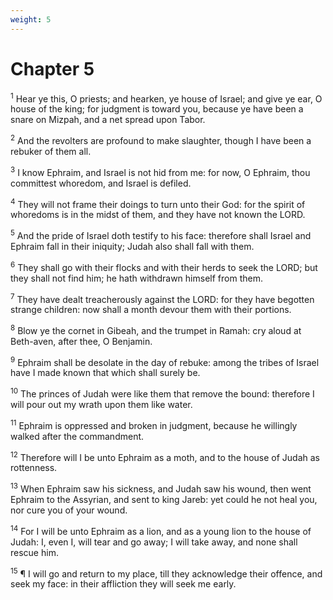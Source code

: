 ```yaml
---
weight: 5
---
```


# Chapter 5

<sup>1</sup> Hear ye this, O priests; and hearken, ye house of Israel; and give ye ear, O house of the king; for judgment is toward you, because ye have been a snare on Mizpah, and a net spread upon Tabor. 

<sup>2</sup> And the revolters are profound to make slaughter, though I have been a rebuker of them all. 

<sup>3</sup> I know Ephraim, and Israel is not hid from me: for now, O Ephraim, thou committest whoredom, and Israel is defiled. 

<sup>4</sup> They will not frame their doings to turn unto their God: for the spirit of whoredoms is in the midst of them, and they have not known the LORD. 

<sup>5</sup> And the pride of Israel doth testify to his face: therefore shall Israel and Ephraim fall in their iniquity; Judah also shall fall with them. 

<sup>6</sup> They shall go with their flocks and with their herds to seek the LORD; but they shall not find him; he hath withdrawn himself from them. 

<sup>7</sup> They have dealt treacherously against the LORD: for they have begotten strange children: now shall a month devour them with their portions. 

<sup>8</sup> Blow ye the cornet in Gibeah, and the trumpet in Ramah: cry aloud at Beth-aven, after thee, O Benjamin. 

<sup>9</sup> Ephraim shall be desolate in the day of rebuke: among the tribes of Israel have I made known that which shall surely be. 

<sup>10</sup> The princes of Judah were like them that remove the bound: therefore I will pour out my wrath upon them like water. 

<sup>11</sup> Ephraim is oppressed and broken in judgment, because he willingly walked after the commandment. 

<sup>12</sup> Therefore will I be unto Ephraim as a moth, and to the house of Judah as rottenness. 

<sup>13</sup> When Ephraim saw his sickness, and Judah saw his wound, then went Ephraim to the Assyrian, and sent to king Jareb: yet could he not heal you, nor cure you of your wound. 

<sup>14</sup> For I will be unto Ephraim as a lion, and as a young lion to the house of Judah: I, even I, will tear and go away; I will take away, and none shall rescue him. 

<sup>15</sup> ¶ I will go and return to my place, till they acknowledge their offence, and seek my face: in their affliction they will seek me early. 


